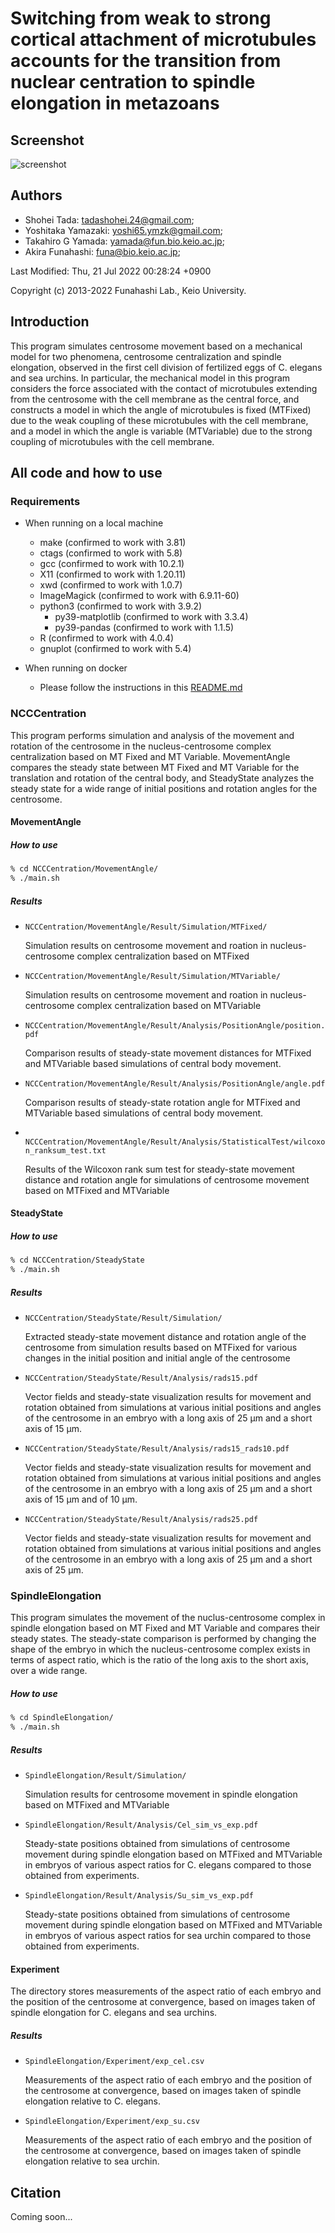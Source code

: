 # Switching from weak to strong cortical attachment of microtubules accounts for the transition from nuclear centration to spindle elongation in metazoans

## Screenshot
![screenshot](https://gitlab.com/funalab/allcode_tadayamazakiarticle/-/raw/images/screenshot.png)

## Authors
- Shohei Tada: <tadashohei.24@gmail.com>;
- Yoshitaka Yamazaki: <yoshi65.ymzk@gmail.com>;
- Takahiro G Yamada: <yamada@fun.bio.keio.ac.jp>;
- Akira Funahashi: <funa@bio.keio.ac.jp>;

Last Modified: Thu, 21 Jul 2022 00:28:24 +0900

Copyright (c) 2013-2022 Funahashi Lab., Keio University.

## Introduction
This program simulates centrosome movement based on a mechanical model for two phenomena, centrosome centralization and spindle elongation, observed in the first cell division of fertilized eggs of C. elegans and sea urchins. In particular, the mechanical model in this program considers the force associated with the contact of microtubules extending from the centrosome with the cell membrane as the central force, and constructs a model in which the angle of microtubules is fixed (MTFixed) due to the weak coupling of these microtubules with the cell membrane, and a model in which the angle is variable (MTVariable) due to the strong coupling of microtubules with the cell membrane.
## All code and how to use
### Requirements
- When running on a local machine
  - make (confirmed to work with 3.81)
  - ctags (confirmed to work with 5.8)
  - gcc  (confirmed to work with 10.2.1)
  - X11 (confirmed to work with 1.20.11)
  - xwd (confirmed to work with 1.0.7)
  - ImageMagick (confirmed to work with 6.9.11-60)
  - python3 (confirmed to work with 3.9.2)
    - py39-matplotlib (confirmed to work with 3.3.4)
    - py39-pandas (confirmed to work with 1.1.5)
  - R (confirmed to work with 4.0.4)
  - gnuplot (confirmed to work with 5.4)
  
- When running on docker
  - Please follow the instructions in this [README.md](./docker/README.md)

### NCCCentration
This program performs simulation and analysis of the movement and rotation of the centrosome in the nucleus-centrosome complex centralization based on MT Fixed and MT Variable. MovementAngle compares the steady state between MT Fixed and MT Variable for the translation and rotation of the central body, and SteadyState analyzes the steady state for a wide range of initial positions and rotation angles for the centrosome.

#### MovementAngle
##### How to use
```sh
% cd NCCCentration/MovementAngle/
% ./main.sh
```
##### Results
- ``NCCCentration/MovementAngle/Result/Simulation/MTFixed/``
	
	Simulation results on centrosome movement and roation in nucleus-centrosome complex centralization based on MTFixed
- ``NCCCentration/MovementAngle/Result/Simulation/MTVariable/``

	Simulation results on centrosome movement and roation in nucleus-centrosome complex centralization based on MTVariable	
- ``NCCCentration/MovementAngle/Result/Analysis/PositionAngle/position.pdf``

	Comparison results of steady-state movement distances for MTFixed and MTVariable based simulations of central body movement.
- ``NCCCentration/MovementAngle/Result/Analysis/PositionAngle/angle.pdf ``

	Comparison results of steady-state rotation angle for MTFixed and MTVariable based simulations of central body movement.
- `` NCCCentration/MovementAngle/Result/Analysis/StatisticalTest/wilcoxon_ranksum_test.txt``

	Results of the Wilcoxon rank sum test for steady-state movement distance and rotation angle for simulations of centrosome movement based on MTFixed and MTVariable
	
#### SteadyState
##### How to use
```sh
% cd NCCCentration/SteadyState
% ./main.sh
```

##### Results
- ``NCCCentration/SteadyState/Result/Simulation/``

	Extracted steady-state movement distance and rotation angle of the centrosome from simulation results based on MTFixed for various changes in the initial position and initial angle of the centrosome	
- ``NCCCentration/SteadyState/Result/Analysis/rads15.pdf``

	Vector fields and steady-state visualization results for movement and rotation obtained from simulations at various initial positions and angles of the centrosome in an embryo with a long axis of 25 μm and a short axis of 15 μm.
- ``NCCCentration/SteadyState/Result/Analysis/rads15_rads10.pdf``

	Vector fields and steady-state visualization results for movement and rotation obtained from simulations at various initial positions and angles of the centrosome in an embryo with a long axis of 25 μm and a short axis of 15 μm and of 10 μm.
- ``NCCCentration/SteadyState/Result/Analysis/rads25.pdf``

	Vector fields and steady-state visualization results for movement and rotation obtained from simulations at various initial positions and angles of the centrosome in an embryo with a long axis of 25 μm and a short axis of 25 μm.

### SpindleElongation
This program simulates the movement of the nuclus-centrosome complex in spindle elongation based on MT Fixed and MT Variable and compares their steady states. The steady-state comparison is performed by changing the shape of the embryo in which the nucleus-centrosome complex exists in terms of aspect ratio, which is the ratio of the long axis to the short axis, over a wide range.
##### How to use
```sh
% cd SpindleElongation/
% ./main.sh
```

##### Results
- ``SpindleElongation/Result/Simulation/``

	Simulation results for centrosome movement in spindle elongation based on MTFixed and MTVariable
- ``SpindleElongation/Result/Analysis/Cel_sim_vs_exp.pdf``

	Steady-state positions obtained from simulations of centrosome movement during spindle elongation based on MTFixed and MTVariable in embryos of various aspect ratios for C. elegans compared to those obtained from experiments.
- ``SpindleElongation/Result/Analysis/Su_sim_vs_exp.pdf``

	Steady-state positions obtained from simulations of centrosome movement during spindle elongation based on MTFixed and MTVariable in embryos of various aspect ratios for sea urchin compared to those obtained from experiments.	

####  Experiment
The directory stores measurements of the aspect ratio of each embryo and the position of the centrosome at convergence, based on images taken of spindle elongation for C. elegans and sea urchins.	

##### Results
- ``SpindleElongation/Experiment/exp_cel.csv``
	
	Measurements of the aspect ratio of each embryo and the position of the centrosome at convergence, based on images taken of spindle elongation relative to C. elegans.

- ``SpindleElongation/Experiment/exp_su.csv``

	Measurements of the aspect ratio of each embryo and the position of the centrosome at convergence, based on images taken of spindle elongation relative to sea urchin.
	
	
## Citation
Coming soon...
